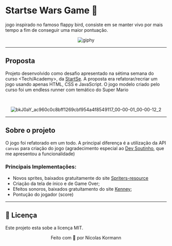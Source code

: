 # Startse Wars Game 🚀

jogo inspirado no famoso flappy bird, consiste em se manter vivo por mais tempo a fim de conseguir uma maior pontuação.
<div align="center">

![giphy](https://user-images.githubusercontent.com/104602223/176013015-3fac4859-f217-45f5-9dac-70d11a728f99.gif)

</div>
 
---
## Proposta
Projeto desenvolvido como desafio apresentado na sétima semana do curso <Tech/Academy>, da <a href="https://www.startse.com/techacademy/">StartSe</a>. 
A proposta era refatorar/recriar um jogo usando apenas HTML, CSS e JavaScript. O jogo modelo criado pelo curso foi um endless runner com temático do Super Mario


<div align="center"><br>
 
![bkJ0aY_ac960c0c8bff1269cbf954a4f8549117_00-00-01_00-00-12_2](https://user-images.githubusercontent.com/100864562/175834773-f0f3ff29-3a25-4cfc-a525-7226870b22a2.gif)
 
</div>

---
## Sobre o projeto
O jogo foi refatorado em um todo. A principal diferença é a utilização da API <code>canvas</code> para criação do jogo (agradecimento especial ao <a href="https://www.youtube.com/c/DevSoutinho" target="_blank">Dev Soutinho</a>, que me apresentou a funcionalidade)

### Principais Implementações:

* Novos sprites, baixados gratuitamente do site <a href="https://www.spriters-resource.com/" target="_blank">Spriters-resource</a>
* Criação da tela de ínico e de Game Over;
* Efeitos sonoros, baixados gratuitamento do site <a href="https://kenney.nl/" target="_blanck">Kenney</a>;
* Pontução do jogador (score)

---
<h2>📝 Licença</h2>

Este projeto esta sobe a licença MIT.

<p align="center">Feito com 🖤 por Nícolas Kormann</p>
